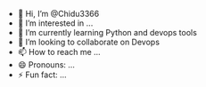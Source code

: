 - 👋 Hi, I’m @Chidu3366
- 👀 I’m interested in ...
- 🌱 I’m currently learning Python and devops tools
- 💞️ I’m looking to collaborate on Devops
- 📫 How to reach me ...
- 😄 Pronouns: ...
- ⚡ Fun fact: ...

<!---
Chidu3366/Chidu3366 is a ✨ special ✨ repository because its `README.md` (this file) appears on your GitHub profile.
You can click the Preview link to take a look at your changes.
--->
